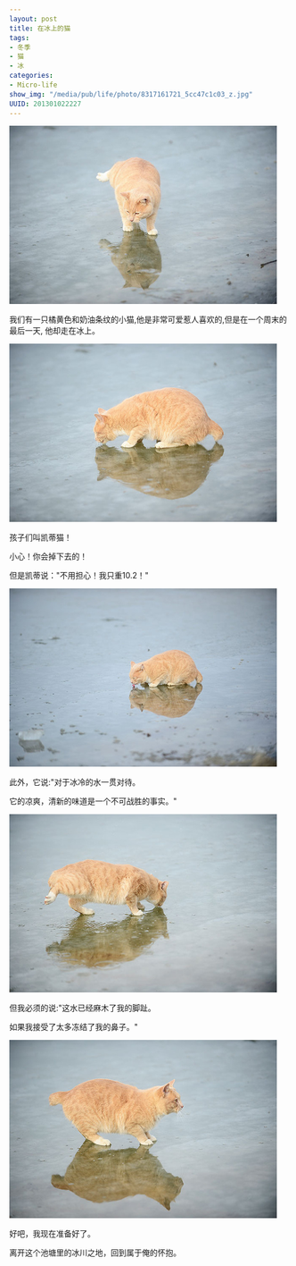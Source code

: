 ```yaml
--- 
layout: post
title: 在冰上的猫
tags: 
- 冬季
- 猫
- 冰
categories:
- Micro-life
show_img: "/media/pub/life/photo/8317161721_5cc47c1c03_z.jpg"
UUID: 201301022227
---
```


<img src="/media/pub/life/photo/8317160695_429346840e_z.jpg" width="480px" alt="猫" ></img>

我们有一只橘黄色和奶油条纹的小猫,他是非常可爱惹人喜欢的,但是在一个周末的最后一天, 他却走在冰上。

<img src="/media/pub/life/photo/8318215794_05a3d9340d_z.jpg" width="480px" alt="猫" ></img>

孩子们叫凯蒂猫！

小心！你会掉下去的！

但是凯蒂说："不用担心！我只重10.2！"

<img src="/media/pub/life/photo/8318215614_85bb18acdf_z.jpg" width="480px" alt="猫" ></img>

此外，它说:"对于冰冷的水一贯对待。

它的凉爽，清新的味道是一个不可战胜的事实。"

<img src="/media/pub/life/photo/8318216694_39176b3564_z.jpg" width="480px" alt="猫" ></img>

但我必须的说:"这水已经麻木了我的脚趾。

如果我接受了太多冻结了我的鼻子。"


<img src="/media/pub/life/photo/8317161721_5cc47c1c03_z.jpg" width="480px" alt="猫" ></img>

好吧，我现在准备好了。

离开这个池塘里的冰川之地，回到属于俺的怀抱。

